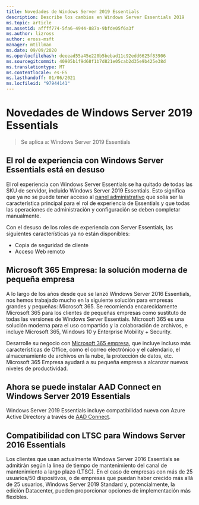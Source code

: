 ```yaml
---
title: Novedades de Windows Server 2019 Essentials
description: Describe los cambios en Windows Server Essentials 2019
ms.topic: article
ms.assetid: affff774-5fa6-4944-887a-9bfde05f6a3f
ms.author: lizross
author: eross-msft
manager: mtillman
ms.date: 09/09/2020
ms.openlocfilehash: deeead55a45e220b5bebad11c92edd6625f83906
ms.sourcegitcommit: 40905b1f9d68f1b7d821e05cab2d35e9b425e38d
ms.translationtype: MT
ms.contentlocale: es-ES
ms.lasthandoff: 01/06/2021
ms.locfileid: "97944141"
---
```

# <a name="whats-new-in-windows-server-2019-essentials"></a>Novedades de Windows Server 2019 Essentials

> Se aplica a: Windows Server 2019 Essentials

## <a name="windows-server-essentials-experience-role-has-been-deprecated"></a>El rol de experiencia con Windows Server Essentials está en desuso

El rol experiencia con Windows Server Essentials se ha quitado de todas las SKU de servidor, incluido Windows Server 2019 Essentials. Esto significa que ya no se puede tener acceso al [panel administrativo](../manage/overview-of-the-dashboard-in-windows-server-essentials.md) que solía ser la característica principal para el rol de experiencia de Essentials y que todas las operaciones de administración y configuración se deben completar manualmente.

Con el desuso de los roles de experiencia con Server Essentials, las siguientes características ya no están disponibles:

-    Copia de seguridad de cliente
-    Acceso Web remoto

## <a name="microsoft-365-business-the-modern-small-business-solution"></a>Microsoft 365 Empresa: la solución moderna de pequeña empresa

A lo largo de los años desde que se lanzó Windows Server 2016 Essentials, nos hemos trabajado mucho en la siguiente solución para empresas grandes y pequeñas: Microsoft 365. Se recomienda encarecidamente Microsoft 365 para los clientes de pequeñas empresas como sustituto de todas las versiones de Windows Server Essentials. Microsoft 365 es una solución moderna para el uso compartido y la colaboración de archivos, e incluye Microsoft 365, Windows 10 y Enterprise Mobility + Security.

Desarrolle su negocio con [Microsoft 365 empresa](https://www.microsoft.com/microsoft-365/business), que incluye incluso más características de Office, como el correo electrónico y el calendario, el almacenamiento de archivos en la nube, la protección de datos, etc. Microsoft 365 Empresa ayudará a su pequeña empresa a alcanzar nuevos niveles de productividad.

## <a name="aad-connect-can-now-be-installed-on-windows-server-2019-essentials"></a>Ahora se puede instalar AAD Connect en Windows Server 2019 Essentials

Windows Server 2019 Essentials incluye compatibilidad nueva con Azure Active Directory a través de [AAD Connect](/azure/active-directory/connect/active-directory-aadconnect-prerequisites).

## <a name="ltsc-support-for-windows-server-2016-essentials"></a>Compatibilidad con LTSC para Windows Server 2016 Essentials

Los clientes que usan actualmente Windows Server 2016 Essentials se admitirán según la línea de tiempo de mantenimiento del canal de mantenimiento a largo plazo (LTSC).
En el caso de empresas con más de 25 usuarios/50 dispositivos, o de empresas que puedan haber crecido más allá de 25 usuarios, Windows Server 2019 Standard y, potencialmente, la edición Datacenter, pueden proporcionar opciones de implementación más flexibles.